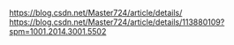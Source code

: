 https://blog.csdn.net/Master724/article/details/
https://blog.csdn.net/Master724/article/details/113880109?spm=1001.2014.3001.5502
